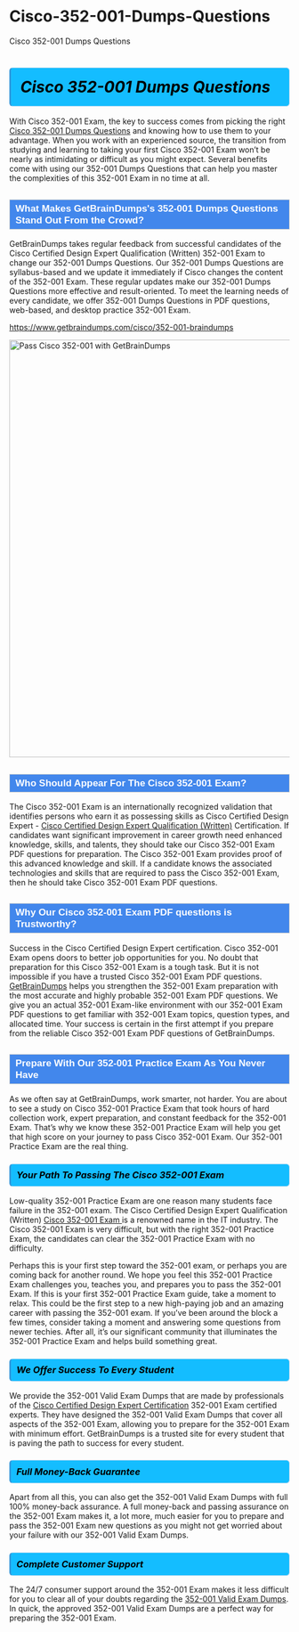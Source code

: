 # Cisco-352-001-Dumps-Questions
Cisco 352-001 Dumps Questions
<h1><strong><span style="display: block; color: #000000; background: #14BDFF; border: 0.5px solid #AED6F1; border-left: 3px solid #3498DB; padding: .6em; border-radius: 6px;">                     <em>Cisco 352-001 <span class="exam_variation">Dumps Questions</span> </em>                </span></strong>            </h1>                        <p>With Cisco 352-001 Exam, the key to success comes from picking the right <a href="https://www.getbraindumps.com/cisco/352-001-braindumps">Cisco 352-001 <span class="exam_variation">Dumps Questions</span></a> and             knowing how to use them to your advantage.             When you work with an experienced source, the transition from studying and learning to taking your first Cisco 352-001 Exam             won’t be nearly as intimidating or difficult as you might expect. Several benefits come with using our 352-001 <span class="exam_variation">Dumps Questions</span> that can             help you master the complexities of this 352-001 Exam in no time at all.</p>                        <h2 style="background: #4287ec; border: 1px solid #cccccc; padding: 5px 10px;">                <span style="color: #ffffff;">                    <span style="font-size: 11pt;">                        <span style="line-height: normal;">                            <span style="font-family: Calibri,sans-serif;">                                <strong>                                    <span style="font-size: 13.0pt;">What Makes GetBrainDumps's 352-001 <span class="exam_variation">Dumps Questions</span> Stand Out From the Crowd?</span>                                </strong>                            </span>                        </span>                    </span>                </span>            </h2>                        <p>GetBrainDumps takes regular feedback from successful candidates of the Cisco Certified Design Expert Qualification (Written) 352-001 Exam to change             our 352-001 <span class="exam_variation">Dumps Questions</span>. Our 352-001 <span class="exam_variation">Dumps Questions</span> are syllabus-based and we update it immediately if Cisco changes             the content of the 352-001 Exam.             These regular updates make our 352-001 <span class="exam_variation">Dumps Questions</span> more effective and result-oriented. To meet the learning needs of every candidate,             we offer 352-001 <span class="exam_variation">Dumps Questions</span> in PDF questions, web-based, and desktop practice 352-001 Exam.</p>                                    <p><a href="https://www.getbraindumps.com/cisco/352-001-braindumps">https://www.getbraindumps.com/cisco/352-001-braindumps</a></p>                        <p><a href="https://www.getbraindumps.com/"><img src="https://www.getbraindumps.com/images/get-updated-exam-questions-with-discount-getbraindumps.jpg" class="postImage" alt="Pass Cisco 352-001 with GetBrainDumps" width="750"></a></p>                                        <h2 style="background: #4287ec; border: 1px solid #cccccc; padding: 5px 10px;">                <span style="color: #ffffff;">                    <span style="font-size: 11pt;">                        <span style="line-height: normal;">                            <span style="font-family: Calibri,sans-serif;">                                <strong>                                    <span style="font-size: 13.0pt;">Who Should Appear For The Cisco 352-001 Exam?</span>                                </strong>                            </span>                        </span>                    </span>                </span>            </h2>                        <p>The Cisco 352-001 Exam is an internationally recognized validation that identifies persons who earn it as possessing skills as             Cisco Certified Design Expert - <a href="https://www.getbraindumps.com/cisco/352-001-braindumps">Cisco Certified Design Expert Qualification (Written)</a> Certification. If candidates want significant improvement in             career growth need enhanced knowledge, skills, and talents, they should take our Cisco 352-001 <span class="exam_variation2">Exam PDF questions</span> for preparation.             The Cisco 352-001 Exam provides proof of this advanced knowledge and skill. If a candidate knows the associated technologies and skills             that are required to pass the Cisco 352-001 Exam, then he should take Cisco 352-001 <span class="exam_variation2">Exam PDF questions</span>.</p>                        <h2 style="background: #4287ec; border: 1px solid #cccccc; padding: 5px 10px;">                <span style="color: #ffffff;">                    <span style="font-size: 11pt;">                        <span style="line-height: normal;">                            <span style="font-family: Calibri,sans-serif;">                                <strong>                                    <span style="font-size: 13.0pt;">Why Our Cisco 352-001 <span class="exam_variation2">Exam PDF questions</span> is Trustworthy?</span>                                </strong>                            </span>                        </span>                    </span>                </span>            </h2>                        <p>Success in the Cisco Certified Design Expert certification. Cisco 352-001 Exam opens doors to better job opportunities for you.             No doubt that preparation for this Cisco 352-001 Exam is a tough task. But it is not impossible if you have a trusted Cisco 352-001 <span class="exam_variation2">Exam PDF questions</span>.             <a href="https://www.getbraindumps.com/">GetBrainDumps</a> helps you strengthen the 352-001 Exam preparation with the most accurate and highly probable 352-001 <span class="exam_variation2">Exam PDF questions</span>. We give you an             actual 352-001 Exam-like environment with our 352-001 <span class="exam_variation2">Exam PDF questions</span> to get familiar with 352-001 Exam topics, question types, and allocated time.             Your success is certain in the first attempt if you prepare from the reliable Cisco 352-001 <span class="exam_variation2">Exam PDF questions</span> of GetBrainDumps.</p>                        <h2 style="background: #4287ec; border: 1px solid #cccccc; padding: 5px 10px;">                <span style="color: #ffffff;">                    <span style="font-size: 11pt;">                        <span style="line-height: normal;">                            <span style="font-family: Calibri,sans-serif;">                                <strong>                                    <span style="font-size: 13.0pt;">Prepare With Our 352-001 <span class="exam_variation3">Practice Exam</span> As You Never Have</span>                                </strong>                            </span>                        </span>                    </span>                </span>            </h2>                        <p>As we often say at GetBrainDumps, work smarter, not harder. You are about to see a study on Cisco 352-001 <span class="exam_variation3">Practice Exam</span> that took hours of hard collection work,             expert preparation, and constant feedback for the 352-001 Exam. That’s why we know these 352-001 <span class="exam_variation3">Practice Exam</span> will help you get that high score on your             journey to pass Cisco 352-001 Exam. Our 352-001 <span class="exam_variation3">Practice Exam</span> are the real thing.</p>                        <h3>                <strong>                    <span style="display: block; color: #000000; background: #14BDFF; border: 0.5px solid #AED6F1; border-left: 3px solid #3498DB; padding: .6em; border-radius: 6px;">                        <em>Your Path To Passing The Cisco 352-001 Exam</em>                    </span>                </strong>            </h3>                        <p>Low-quality 352-001 <span class="exam_variation3">Practice Exam</span> are one reason many students face failure in the 352-001 exam. The Cisco Certified Design Expert Qualification (Written) <a href="https://www.getbraindumps.com/cisco-braindumps.html">Cisco 352-001 Exam </a>             is a renowned name in the IT industry. The Cisco 352-001 Exam is very difficult, but with the right 352-001 <span class="exam_variation3">Practice Exam</span>, the candidates can clear the             352-001 <span class="exam_variation3">Practice Exam</span> with no difficulty.</p>                        <p>Perhaps this is your first step toward the 352-001 exam, or perhaps you are coming back for another round. We hope you feel this             352-001 <span class="exam_variation3">Practice Exam</span> challenges you,             teaches you, and prepares you to pass the 352-001 Exam. If this is your first 352-001 <span class="exam_variation3">Practice Exam</span> guide, take a moment to relax. This could be the first step to             a new high-paying job and an amazing career with passing the 352-001 exam. If you’ve been around the block a few times, consider taking a moment and             answering some questions from newer techies. After all, it’s our significant community that illuminates the 352-001 <span class="exam_variation3">Practice Exam</span> and helps build something great.</p>                        <h3>                <strong>                    <span style="display: block; color: #000000; background: #14BDFF; border: 0.5px solid #AED6F1; border-left: 3px solid #3498DB; padding: .6em; border-radius: 6px;">                        <em>We Offer Success To Every Student</em>                    </span>                </strong>            </h3>                        <p>We provide the 352-001 <span class="exam_variation4">Valid Exam Dumps</span> that are made by professionals of the <a href="https://www.getbraindumps.com/cisco/ccde-braindumps.html">Cisco Certified Design Expert Certification</a> 352-001 Exam certified experts.             They have designed the 352-001 <span class="exam_variation4">Valid Exam Dumps</span> that cover all aspects of the 352-001 Exam, allowing you to prepare for the            352-001 Exam with minimum effort.             GetBrainDumps is a trusted site for every student that is paving the path to success for every student.</p>                        <h3>                <strong>                    <span style="display: block; color: #000000; background: #14BDFF; border: 0.5px solid #AED6F1; border-left: 3px solid #3498DB; padding: .6em; border-radius: 6px;">                        <em>Full Money-Back Guarantee</em>                    </span>                </strong>            </h3>                        <p>Apart from all this, you can also get the 352-001 <span class="exam_variation4">Valid Exam Dumps</span> with full 100% money-back assurance. A full money-back and passing assurance on             the 352-001 Exam makes it,             a lot more, much easier for you to prepare and pass the 352-001 Exam new questions as you might             not get worried about your failure with our 352-001 <span class="exam_variation4">Valid Exam Dumps</span>.</p>                                    <h3>                <strong>                    <span style="display: block; color: #000000; background: #14BDFF; border: 0.5px solid #AED6F1; border-left: 3px solid #3498DB; padding: .6em; border-radius: 6px;">                        <em>Complete Customer Support</em>                    </span>                </strong>            </h3>                        <p>The 24/7 consumer support around the 352-001 Exam makes it less difficult for you to clear all of your doubts regarding the <a href="https://www.getbraindumps.com/cisco/352-001-braindumps">352-001 <span class="exam_variation4">Valid Exam Dumps</span></a>. In quick,             the approved 352-001 <span class="exam_variation4">Valid Exam Dumps</span> are a perfect way for preparing the 352-001 Exam.</p>                    
